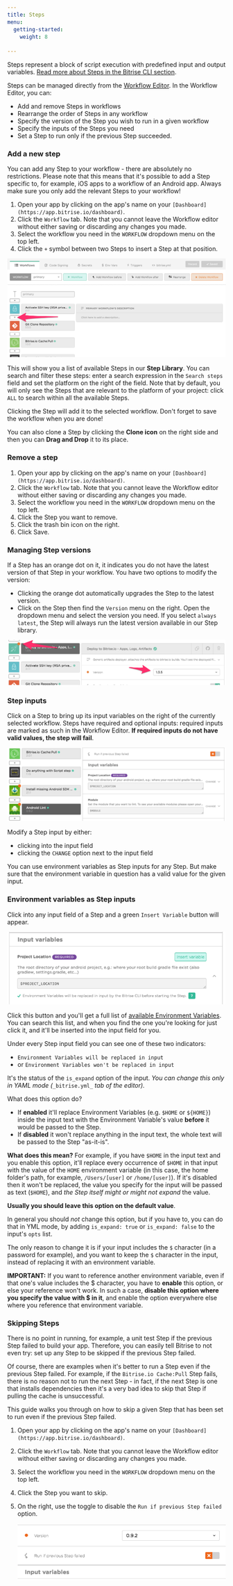 ```yaml
---
title: Steps
menu:
  getting-started:
    weight: 8

---
```

Steps represent a block of script execution with predefined input and output variables. [Read more about Steps in the Bitrise CLI section](/bitrise-cli/steps).

Steps can be managed directly from the [Workflow Editor](/getting-started/getting-started-workflows). In the Workflow Editor, you can:

* Add and remove Steps in workflows
* Rearrange the order of Steps in any workflow
* Specify the version of the Step you wish to run in a given workflow
* Specify the inputs of the Steps you need
* Set a Step to run only if the previous Step succeeded.

### Add a new step

You can add any Step to your workflow - there are absolutely no restrictions. Please note that this means that it's possible to add a Step specific to, for example, iOS apps to a workflow of an Android app. Always make sure you only add the relevant Steps to your workflow!

1. Open your app by clicking on the app's name on your `[Dashboard](https://app.bitrise.io/dashboard)`.
2. Click the `Workflow` tab. Note that you cannot leave the Workflow editor without either saving or discarding any changes you made.
3. Select the workflow you need in the `WORKFLOW` dropdown menu on the top left.
4. Click the `+` symbol between two Steps to insert a Step at that position.

![Add step button in Workflow Editor](/img/getting-started/add-your-first-step.png)

This will show you a list of available Steps in our **Step Library**.
You can search and filter these steps: enter a search expression in the `Search steps` field and set the platform on the right of the field. Note that by default, you will only see the Steps that are relevant to the platform of your project: click `ALL` to search within all the available Steps.

Clicking the Step will add it to the selected workflow. Don't forget to save the workflow when you are done!

You can also clone a Step by clicking the **Clone icon** on the right side and then you can **Drag and Drop** it to its place.

### Remove a step

1. Open your app by clicking on the app's name on your `[Dashboard](https://app.bitrise.io/dashboard)`.
2. Click the `Workflow` tab. Note that you cannot leave the Workflow editor without either saving or discarding any changes you made.
3. Select the workflow you need in the `WORKFLOW` dropdown menu on the top left.
4. Click the Step you want to remove.
5. Click the trash bin icon on the right.
6. Click Save.

### Managing Step versions

If a Step has an orange dot on it, it indicates you do not have the latest version of that Step in your workflow. You have two options to modify the version:

* Clicking the orange dot automatically upgrades the Step to the latest version.
* Click on the Step then find the `Version` menu on the right. Open the dropdown menu and select the version you need. If you select `always latest`, the Step will always run the latest version available in our Step library.

![Update steps in Workflow Editor](/img/getting-started/update-steps.png)

### Step inputs

Click on a Step to bring up its input variables on the right of the currently selected workflow. Steps have required and optional inputs: required inputs are marked as such in the Workflow Editor. **If required inputs do not have valid values, the step will fail**.

![Required input](/img/getting-started/step-inputs.png)

Modify a Step input by either:

* clicking into the input field
* clicking the `CHANGE` option next to the input field

You can use environment variables as Step inputs for any Step. But make sure that the environment variable in question has a valid value for the given input.

### Environment variables as Step inputs

Click into any input field of a Step and a green `Insert Variable` button will appear.

![Insert variable](/img/getting-started/insert-variable.png)

Click this button and you'll get a full list of [available Environment Variables](/builds/available-environment-variables). You can search this list, and when you find the one you're looking for just click it, and it'll be inserted into the input field for you.

Under every Step input field you can see one of these two indicators:

* `Environment Variables will be replaced in input`
* or `Environment Variables won't be replaced in input`

It's the status of the `is_expand` option of the input.
_You can change this only in YAML mode (_`_bitrise.yml_` _tab of the editor)._

What does this option do?

* If **enabled** it'll replace Environment Variables (e.g. `$HOME` or `${HOME}`)
  inside the input text with the Environment Variable's value **before** it would be passed to the Step.
* If **disabled** it won't replace anything in the input text, the whole text will be passed to the Step "as-it-is".

**What does this mean?** For example, if you have `$HOME` in the input text
and you enable this option, it'll replace every occurrence of `$HOME` in that input
with the value of the `HOME` environment variable
(in this case, the home folder's path, for example, `/Users/[user]` or `/home/[user]`).
If it's disabled then it won't be replaced,
the value you specify for the input will be passed as text (`$HOME`),
and _the Step itself might or might not expand_ the value.

**Usually you should leave this option on the default value**.

In general you should _not_ change this option, but if you have to,
you can do that in YML mode, by adding `is_expand: true` or `is_expand: false` to the input's `opts` list.

The only reason to change it is if your input includes the `$` character (in a password for example),
and you want to keep the `$` character in the input, instead of
replacing it with an environment variable.

**IMPORTANT:** If you want to reference another environment variable, even if that one's value includes the $ character, you have to **enable** this option, or else your reference won't work. In such a case, **disable this option where you specify the value with $ in it**, and enable the option everywhere else where you reference that environment variable.

### Skipping Steps

There is no point in running, for example, a unit test Step if the previous Step failed to build your app. Therefore, you can easily tell Bitrise to not even try: set up any Step to be skipped if the previous Step failed.

Of course, there are examples when it's better to run a Step even if the previous Step failed. For example, if the `Bitrise.io Cache:Pull` Step fails, there is no reason not to run the next Step - in fact, if the next Step is one that installs dependencies then it's a very bad idea to skip that Step if pulling the cache is unsuccessful.

This guide walks you through on how to skip a given Step that has been set to run even if the previous Step failed.

1. Open your app by clicking on the app's name on your `[Dashboard](https://app.bitrise.io/dashboard)`.
2. Click the `Workflow` tab. Note that you cannot leave the Workflow editor without either saving or discarding any changes you made.
3. Select the workflow you need in the `WORKFLOW` dropdown menu on the top left.
4. Click the Step you want to skip.
5. On the right, use the toggle to disable the `Run if previous Step failed` option.

   ![Run if previous failed](/img/getting-started/run-if-failed.png)